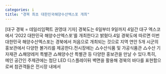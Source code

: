 ```yaml
---
categories: i
title: "경북 최초 대한민국해양수산엑스포 개최"
---
```

[대구 경북 = 데일리임팩트 권영대 기자] 경북도는 6일부터 9일까지 4일간 대구 엑스코에서 ‘2022 대한민국 해양수산엑스포’를 개최한다고 밝혔다.4일 경북도에 따르면 이번 대한민국 해양수산엑스포는 경북에서 처음으로 개최되는 것으로 지역 연안 5개 시군의 홍보관에서 다양한 볼거리를 제공한다.전시장에는 △수산식품 및 가공식품관 △수산 기자재관 △해양레저 특별관 △해양수산 특별관 등 다양한 홍보관을 만날 수 있다.특히, 메인 공간인 주제관에는 첨단 LED 디스플레이뒤 벽면을 활용해 경북의 바다를 표현함으로써 참관객들은 전시장 내에서